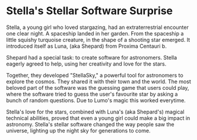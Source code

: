 # Stella's Stellar Software Surprise

Stella, a young girl who loved stargazing, had an extraterrestrial encounter one clear 
night. A spaceship landed in her garden. From the spaceship a little squishy turquoise creature, in the 
shape of a shooting star emerged. 
It introduced itself as Luna, (aka Shepard) from Proxima Centauri b.


Shepard had a special task: to create software for astronomers. Stella eagerly 
agreed to help, using her creativity and love for the stars.

Together, they developed "StellaSky," a powerful tool for astronomers to explore
the cosmos. They shared it with their town and the world. The most beloved part of 
the software was the guessing game that users could play, where the software tried to 
guess the user's favourite star by asking a bunch of random questions. Due to Lumo's 
magic this worked everytime.

Stella's love for the stars, combined with Luna's (aka Shepard's) magical technical abilities, proved that even a 
young girl could make a big impact in astronomy. Stella's stellar software 
changed the way people saw the universe, lighting up the night sky for 
generations to come.

